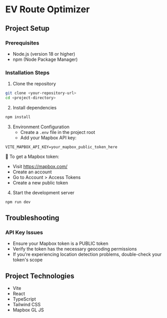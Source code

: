 
# EV Route Optimizer

## Project Setup

### Prerequisites
- Node.js (version 18 or higher)
- npm (Node Package Manager)

### Installation Steps

1. Clone the repository
```sh
git clone <your-repository-url>
cd <project-directory>
```

2. Install dependencies
```sh
npm install
```

3. Environment Configuration
   - Create a `.env` file in the project root
   - Add your Mapbox API key:
```
VITE_MAPBOX_API_KEY=your_mapbox_public_token_here
```

   🔑 To get a Mapbox token:
   - Visit https://mapbox.com/
   - Create an account
   - Go to Account > Access Tokens
   - Create a new public token

4. Start the development server
```sh
npm run dev
```

## Troubleshooting

### API Key Issues
- Ensure your Mapbox token is a PUBLIC token
- Verify the token has the necessary geocoding permissions
- If you're experiencing location detection problems, double-check your token's scope

## Project Technologies
- Vite
- React
- TypeScript
- Tailwind CSS
- Mapbox GL JS
